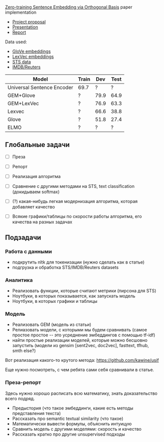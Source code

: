 [Zero-training Sentence Embedding via Orthogonal Basis](https://arxiv.org/abs/1810.00438) paper implementation

* [Project proposal](https://docs.google.com/document/d/1aok_e_UXDNRH9HvOZ6grawrZI4OjVrHfEJFuca_t4ng/edit?usp=sharing)
* [Presentation](https://docs.google.com/presentation/d/1EEmoU7C_RjBmJJD3YF3RLm2AsxTZKvtVHYFWGsX3vjo/edit?usp=sharing)
* [Report](https://docs.google.com/document/d/1XsH6srwFwoKXkvMspJmy-bHMXq-fuqNrnXJcEv2fFqQ/edit?usp=sharing)


Data used:

* [GloVe embeddings](https://nlp.stanford.edu/projects/glove/)
* [LexVec embeddings](https://github.com/alexandres/lexvec)
* [STS data](http://ixa2.si.ehu.es/stswiki/index.php/STSbenchmark)
* [IMDB/Reuters](https://keras.io/datasets/)

| Model                      | Train |  Dev  | Test |
|----------------------------|-------|-------|------|
| Universal Sentence Encoder | 69.7  | ?     | ?    |
| GEM+Glove                  | ?     | 79.9  | 64.9 |
| GEM+LexVec                 | ?     | 76.9  | 63.3 |
| Lexvec                     | ?     | 66.6  | 38.8 |
| Glove                      | ?     | 51.8  | 27.4 |
| ELMO                       | ?     | ?     | ?    |

## Глобальные задачи

* [ ] Преза
* [ ] Репорт
* [ ] Реализация алгоритма
* [ ] Сравнение с другими методами на STS, text classification (докидываем softmax)
* [ ] (?) какая-нибудь легкая модернизация алгоритма, которая добавляет качество
* [ ] Всякие графики/таблицы по скорости работы алгоритма, его качества на разных задачах


## Подзадачи

### Работа с данными

* подкрутить nltk для токенизации (нужно сделать как в статье)
* подгрузка и обработка STS/IMDB/Reuters datasets


### Аналитика

* Реализовать функции, которые считают метрики (пирсона для STS)
* Ноутбуки, в которых показывается, как запускать модель
* Ноутбуки, в которых графики и таблицы

### Модель

* Реализовать GEM (модель из статьи)
* Релиазовать модели, с которыми мы будем сравнивать 
(самое простое простое -- это усреднение эмбеддингов с помощью tf-idf)
* найти простые реализации моделей, которые можно бесшовно запустить
(модели из gensim [sent2vec, doc2vec], fasttext, tfhub, smth else?) 

Вот реализация какого-то крутого метода: https://github.com/kawine/usif

Еще нужно посмотреть, с чем ребята сами себя сравнивали в статье.

### Преза-репорт

Здесь нужно хорошо расписать всю математику, знать доказательство всего подряд.

* Предыстория (что такое эмбеддинги, какие есть методы представления текста)
* Рассказать про semantic textual similarity (что такое)
* Математически вывести формулы, объяснить интуицую
* Сравнить модель с другими моделями: скорость и качество
* Рассказать кратко про другие unsupervised подходы

